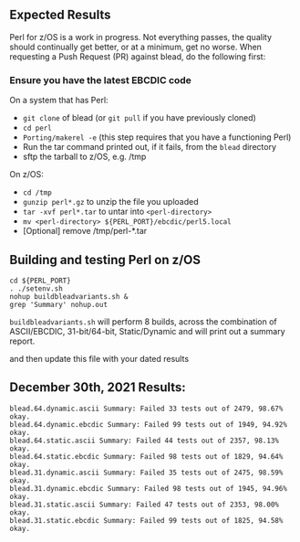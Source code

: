 ## Expected Results
Perl for z/OS is a work in progress. Not everything passes, the quality should continually get better, or at a minimum, get no worse. 
When requesting a Push Request (PR) against blead, do the following first:

### Ensure you have the latest EBCDIC code
On a system that has Perl:
 - `git clone` of blead (or `git pull` if you have previously cloned)
 - `cd perl`
 - `Porting/makerel -e` (this step requires that you have a functioning Perl)
 - Run the tar command printed out, if it fails, from the `blead` directory
 - sftp the tarball to z/OS, e.g. /tmp

On z/OS:
 - `cd /tmp`
 - `gunzip perl*.gz` to unzip the file you uploaded
 - `tar -xvf perl*.tar` to untar into `<perl-directory>`
 - `mv <perl-directory> ${PERL_PORT}/ebcdic/perl5.local`
 - [Optional] remove /tmp/perl-*.tar 

## Building and testing Perl on z/OS

```
cd ${PERL_PORT}
. ./setenv.sh
nohup buildbleadvariants.sh &
grep 'Summary' nohup.out
```
`buildbleadvariants.sh` will perform 8 builds, across the combination of ASCII/EBCDIC, 31-bit/64-bit, Static/Dynamic and will print out a summary report. 

and then update this file with your dated results

## December 30th, 2021 Results: 
```
blead.64.dynamic.ascii Summary: Failed 33 tests out of 2479, 98.67% okay.
blead.64.dynamic.ebcdic Summary: Failed 99 tests out of 1949, 94.92% okay.
blead.64.static.ascii Summary: Failed 44 tests out of 2357, 98.13% okay.
blead.64.static.ebcdic Summary: Failed 98 tests out of 1829, 94.64% okay.
blead.31.dynamic.ascii Summary: Failed 35 tests out of 2475, 98.59% okay.
blead.31.dynamic.ebcdic Summary: Failed 98 tests out of 1945, 94.96% okay.
blead.31.static.ascii Summary: Failed 47 tests out of 2353, 98.00% okay.
blead.31.static.ebcdic Summary: Failed 99 tests out of 1825, 94.58% okay.
```
